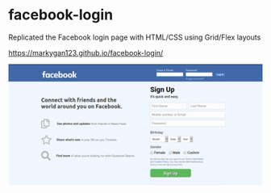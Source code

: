 # facebook-login
Replicated the Facebook login page with HTML/CSS using Grid/Flex layouts

https://markygan123.github.io/facebook-login/

![](images/facebook-login.png)
